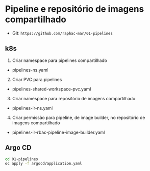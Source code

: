 # Pipeline e repositório de imagens compartilhado

- Git: `https://github.com/raphac-mar/01-pipelines`

## k8s

1. Criar namespace para pipelines compartilhado

- pipelines-ns.yaml

2. Criar PVC para pipelines

- pipelines-shared-workspace-pvc.yaml

3. Criar namespace para repositório de imagens compartilhado

- pipelines-ir-ns.yaml

4. Criar permissão para pipeline, de image builder, no repositório de imagens compartilhado

- pipelines-ir-rbac-pipeline-image-builder.yaml

## Argo CD

```sh
cd 01-pipelines
oc apply -f argocd/application.yaml
```
